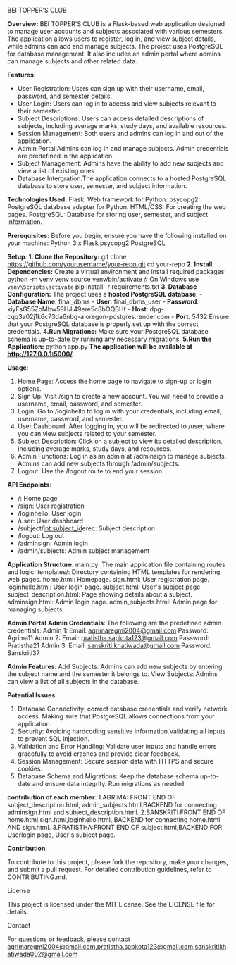 BEI TOPPER'S CLUB

**Overview:**
  BEI TOPPER'S CLUB is a Flask-based web application designed to manage user accounts and subjects associated with various semesters. The application allows users 
  to register, log in, and view subject details, while admins can add and manage subjects. The project uses PostgreSQL for database management. It also includes an admin
  portal where admins can manage subjects and other related data.

**Features:**
  - User Registration: Users can sign up with their username, email, password, and semester details.
  - User Login: Users can log in to access and view subjects relevant to their semester.
  - Subject Descriptions: Users can access detailed descriptions of subjects, including average marks, study days, and available resources.
  - Session Management: Both users and admins can log in and out of the application.
  - Admin Portal:Admins can log in and manage subjects. Admin credentials are predefined in the application.
  - Subject Management: Admins have the ability to add new subjects and view a list of existing ones
  - Database Intergration:The application connects to a hosted PostgreSQL database to store user, semester, and subject information.
    


**Technologies Used:**
  Flask: Web framework for Python.
  psycopg2: PostgreSQL database adapter for Python.
  HTML/CSS: For creating the web pages.
  PostgreSQL: Database for storing user, semester, and subject information.

**Prerequisites:**
  Before you begin, ensure you have the following installed on your machine:
  Python 3.x
  Flask
  psycopg2
  PostgreSQL


**Setup**:
**1. Clone the Repository:**
    git clone https://github.com/yourusername/your-repo.git
    cd your-repo
**2. Install Dependencies:**
    Create a virtual environment and install required packages:
    python -m venv venv
    source venv/bin/activate  # On Windows use `venv\Scripts\activate`
    pip install -r requirements.txt
**3. Database Configuration:**
    The project uses a **hosted PostgreSQL database**.
    - **Database Name**: final_dbms
    - **User**: final_dbms_user
    - **Password**: kiyFsG55ZbMbw59HJi49ere5c8bOQBHf
    - **Host**: dpg-cqq3a02j1k6c73da6nbg-a.oregon-postgres.render.com
    - **Port**: 5432
  Ensure that your PostgreSQL database is properly set up with the correct credentials.
**4.Run Migrations:**
     Make sure your PostgreSQL database schema is up-to-date by running any necessary migrations.
**5.Run the Application:**
    python app.py
**The application will be available at http://127.0.0.1:5000/.**


**Usage**:
  1. Home Page: Access the home page to navigate to sign-up or login options.
  2. Sign Up: Visit /sign to create a new account. You will need to provide a username, email, password, and semester.
  3. Login: Go to /loginhello to log in with your credentials, including email, username, password, and semester.
  4. User Dashboard: After logging in, you will be redirected to /user, where you can view subjects related to your semester.
  5. Subject Description: Click on a subject to view its detailed description, including average marks, study days, and resources.
  6. Admin Functions: Log in as an admin at /adminsign to manage subjects. Admins can add new subjects through /admin/subjects.
  7. Logout: Use the /logout route to end your session.

   
**API Endpoints**:
  - /: Home page
  - /sign: User registration
  - /loginhello: User login
  - /user: User dashboard
  - /subject/<int:subject_id>erec: Subject description
  - /logout: Log out
  - /adminsign: Admin login
  - /admin/subjects: Admin subject management

  

**Application Structure**:
  main.py: The main application file containing routes and logic.
  templates/: Directory containing HTML templates for rendering web pages.
       home.html: Homepage.
       sign.html: User registration page.
       loginhello.html: User login page.
       subject.html: User's subject page.
       subject_description.html: Page showing details about a subject.
       adminsign.html: Admin login page.
       admin_subjects.html: Admin page for managing subjects.
  
    
**Admin Portal**
  **Admin Credentials**:
    The following are the predefined admin credentials:
    Admin 1:
    Email: agrimaregmi2004@gmail.com
    Password: Agrima11
    Admin 2:
    Email: pratistha.sapkota123@gmail.com
    Password: Pratistha21
    Admin 3:
    Email: sanskriti.khatiwada@gmail.com
    Password: Sanskriti37
  
**Admin Features**:
  Add Subjects: Admins can add new subjects by entering the subject name and the semester it belongs to.
  View Subjects: Admins can view a list of all subjects in the database.
  
**Potential Issues**:
  1. Database Connectivity:  correct database credentials and verify network access. Making sure that PostgreSQL allows connections from your application.
  2. Security: Avoiding hardcoding sensitive information.Validating all inputs to prevent SQL injection.
  3. Validation and Error Handling: Validate user inputs and handle errors gracefully to avoid crashes and provide clear feedback.
  4. Session Management: Secure session data with HTTPS and secure cookies.
  5. Database Schema and Migrations: Keep the database schema up-to-date and ensure data integrity. Run migrations as needed.

 **contribution of each member**:
   1.AGRIMA: FRONT END OF subject_description.html, admin_subjects.html,BACKEND for connecting adminsign.html and subject_description.html.
   2.SANSKRITI:FRONT END OF home.html,sign.html,loginhello.html, BACKEND for connecting home.html AND sign.html.
   3.PRATISTHA:FRONT END OF subject.html,BACKEND FOR Userlogin page, User's subject page.



**Contribution**:

To contribute to this project, please fork the repository, make your changes, and submit a pull request. For detailed contribution guidelines, refer to CONTRIBUTING.md.

License

This project is licensed under the MIT License. See the LICENSE file for details.

Contact

For questions or feedback, please contact agrimaregmi2004@gmail.com,pratistha.sapkota123@gmail.com,sanskritikhatiwada002@gmail.com




